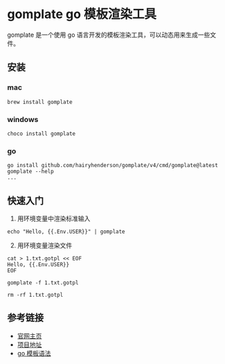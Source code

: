 # gomplate go 模板渲染工具

gomplate 是一个使用 go 语言开发的模板渲染工具，可以动态用来生成一些文件。

## 安装

### mac

```shell
brew install gomplate
```

### windows

```shell
choco install gomplate
```

### go

```shell
go install github.com/hairyhenderson/gomplate/v4/cmd/gomplate@latest
gomplate --help
...
```

## 快速入门

1. 用环境变量中渲染标准输入

```shell
echo "Hello, {{.Env.USER}}" | gomplate
```

2. 用环境变量渲染文件

```shell
cat > 1.txt.gotpl << EOF
Hello, {{.Env.USER}}
EOF

gomplate -f 1.txt.gotpl

rm -rf 1.txt.gotpl
```

## 参考链接

- [官网主页](https://docs.gomplate.ca/)
- [项目地址](https://github.com/hairyhenderson/gomplate)
- [go 模板语法](https://pkg.go.dev/text/template)

